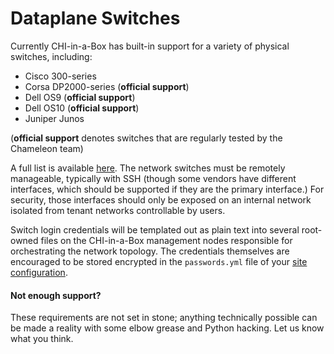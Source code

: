 # Dataplane Switches

Currently CHI-in-a-Box has built-in support for a variety of physical switches, including:

* Cisco 300-series
* Corsa DP2000-series (**official support**)
* Dell OS9 (**official support**)
* Dell OS10 (**official support**)
* Juniper Junos

(**official support** denotes switches that are regularly tested by the Chameleon team)

A full list is available [here](https://docs.openstack.org/networking-generic-switch/latest/supported-devices.html). The network switches must be remotely manageable, typically with SSH (though some vendors have different interfaces, which should be supported if they are the primary interface.) For security, those interfaces should only be exposed on an internal network isolated from tenant networks controllable by users.

Switch login credentials will be templated out as plain text into several root-owned files on the CHI-in-a-Box management nodes responsible for orchestrating the network topology. The credentials themselves are encouraged to be stored encrypted in the `passwords.yml` file of your [site configuration](../../The-site-configuration/).

#### Not enough support?

These requirements are not set in stone; anything technically possible can be made a reality with some elbow grease and Python hacking. Let us know what you think.
